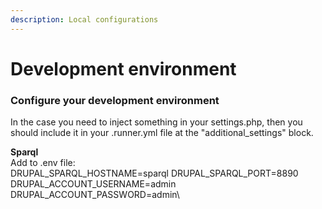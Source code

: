```yaml
---
description: Local configurations
---
```


# Development environment

### Configure your development environment



In the case you need to inject something in your settings.php, then you should include it in your .runner.yml file at the "additional\_settings" block.

**Sparql**\
Add to .env file:\
DRUPAL\_SPARQL\_HOSTNAME=sparql DRUPAL\_SPARQL\_PORT=8890 DRUPAL\_ACCOUNT\_USERNAME=admin DRUPAL\_ACCOUNT\_PASSWORD=admin\
